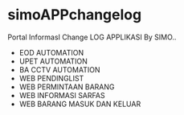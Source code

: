 # simoAPPchangelog
Portal InformasI Change LOG APPLIKASI By SIMO..
- EOD AUTOMATION
- UPET AUTOMATION
- BA CCTV AUTOMATION
- WEB PENDINGLIST
- WEB PERMINTAAN BARANG
- WEB INFORMASI SARFAS
- WEB BARANG MASUK DAN KELUAR
